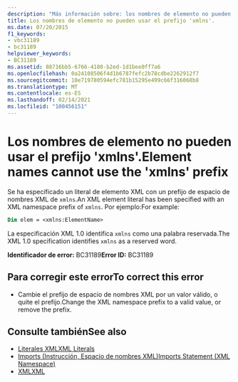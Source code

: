 ```yaml
---
description: "Más información sobre: los nombres de elemento no pueden usar el prefijo ' xmlns '"
title: Los nombres de elemento no pueden usar el prefijo 'xmlns'.
ms.date: 07/20/2015
f1_keywords:
- vbc31189
- bc31189
helpviewer_keywords:
- BC31189
ms.assetid: 88716bb5-6766-4180-b2ed-1d1bee0ff7a6
ms.openlocfilehash: 0a24108506f4d1b6787fefc2b78cdbe2262912f7
ms.sourcegitcommit: 10e719780594efc781b15295e499c66f316068b8
ms.translationtype: MT
ms.contentlocale: es-ES
ms.lasthandoff: 02/14/2021
ms.locfileid: "100456151"
---
```

# <a name="element-names-cannot-use-the-xmlns-prefix"></a><span data-ttu-id="ff0e8-103">Los nombres de elemento no pueden usar el prefijo 'xmlns'.</span><span class="sxs-lookup"><span data-stu-id="ff0e8-103">Element names cannot use the 'xmlns' prefix</span></span>

<span data-ttu-id="ff0e8-104">Se ha especificado un literal de elemento XML con un prefijo de espacio de nombres XML de `xmlns`.</span><span class="sxs-lookup"><span data-stu-id="ff0e8-104">An XML element literal has been specified with an XML namespace prefix of `xmlns`.</span></span> <span data-ttu-id="ff0e8-105">Por ejemplo:</span><span class="sxs-lookup"><span data-stu-id="ff0e8-105">For example:</span></span>  
  
```vb  
Dim elem = <xmlns:ElementName>  
```  
  
 <span data-ttu-id="ff0e8-106">La especificación XML 1.0 identifica `xmlns` como una palabra reservada.</span><span class="sxs-lookup"><span data-stu-id="ff0e8-106">The XML 1.0 specification identifies `xmlns` as a reserved word.</span></span>  
  
 <span data-ttu-id="ff0e8-107">**Identificador de error:** BC31189</span><span class="sxs-lookup"><span data-stu-id="ff0e8-107">**Error ID:** BC31189</span></span>  
  
## <a name="to-correct-this-error"></a><span data-ttu-id="ff0e8-108">Para corregir este error</span><span class="sxs-lookup"><span data-stu-id="ff0e8-108">To correct this error</span></span>  
  
- <span data-ttu-id="ff0e8-109">Cambie el prefijo de espacio de nombres XML por un valor válido, o quite el prefijo.</span><span class="sxs-lookup"><span data-stu-id="ff0e8-109">Change the XML namespace prefix to a valid value, or remove the prefix.</span></span>  
  
## <a name="see-also"></a><span data-ttu-id="ff0e8-110">Consulte también</span><span class="sxs-lookup"><span data-stu-id="ff0e8-110">See also</span></span>

- [<span data-ttu-id="ff0e8-111">Literales XML</span><span class="sxs-lookup"><span data-stu-id="ff0e8-111">XML Literals</span></span>](../language-reference/xml-literals/index.md)
- [<span data-ttu-id="ff0e8-112">Imports (Instrucción, Espacio de nombres XML)</span><span class="sxs-lookup"><span data-stu-id="ff0e8-112">Imports Statement (XML Namespace)</span></span>](../language-reference/statements/imports-statement-xml-namespace.md)
- [<span data-ttu-id="ff0e8-113">XML</span><span class="sxs-lookup"><span data-stu-id="ff0e8-113">XML</span></span>](../programming-guide/language-features/xml/index.md)

